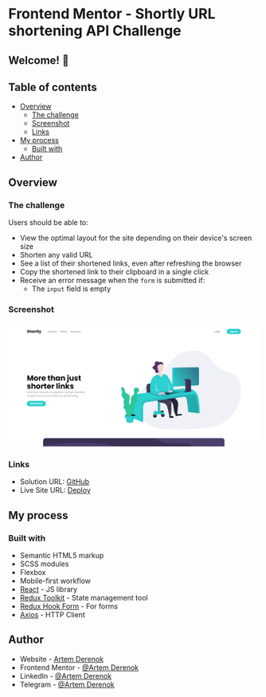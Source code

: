 # Frontend Mentor - Shortly URL shortening API Challenge

## Welcome! 👋

## Table of contents

- [Overview](#overview)
  - [The challenge](#the-challenge)
  - [Screenshot](#screenshot)
  - [Links](#links)
- [My process](#my-process)
  - [Built with](#built-with)
- [Author](#author)

## Overview

### The challenge

Users should be able to:

- View the optimal layout for the site depending on their device's screen size
- Shorten any valid URL
- See a list of their shortened links, even after refreshing the browser
- Copy the shortened link to their clipboard in a single click
- Receive an error message when the `form` is submitted if:
  - The `input` field is empty

### Screenshot

![Alt text](<FireShot Capture 003 - Frontend Mentor - Shortly URL shortening API Challenge_ - transcendent-lily-e0158f.netlify.app.png>)

### Links

- Solution URL: [GitHub](https://github.com/ArtemDerenok/url-shortening-api)
- Live Site URL: [Deploy](https://transcendent-lily-e0158f.netlify.app/)

## My process

### Built with

- Semantic HTML5 markup
- SCSS modules
- Flexbox
- Mobile-first workflow
- [React](https://reactjs.org/) - JS library
- [Redux Toolkit](https://redux-toolkit.js.org/) - State management tool
- [Redux Hook Form](https://www.react-hook-form.com/) - For forms
- [Axios](https://axios-http.com/ru/docs/intro) - HTTP Client

## Author

- Website - [Artem Derenok](https://vermillion-bombolone-14caa7.netlify.app/)
- Frontend Mentor - [@Artem Derenok](https://www.frontendmentor.io/profile/ArtemDerenok)
- LinkedIn - [@Artem Derenok](https://www.linkedin.com/in/artem-derenok-78ba6823b?lipi=urn%3Ali%3Apage%3Ad_flagship3_profile_view_base_contact_details%3BgDz3JUnCS5ywuJw8WKJQcw%3D%3D)
- Telegram - [@Artem Derenok](https://t.me/ARTD95)
